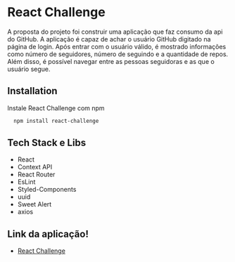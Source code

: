 # React Challenge

A proposta do projeto foi construir uma aplicação que faz consumo da api do GitHub. A aplicação é capaz de achar o usuário GitHub digitado na página de login. Após entrar com o usuário válido, é mostrado informações como número de seguidores, número de seguindo e a quantidade de repos. Além disso, é possível navegar entre as pessoas seguidoras e as que o usuário segue.


## Installation

Instale React Challenge com npm

```bash
  npm install react-challenge
```
    
## Tech Stack e Libs

- React
- Context API
- React Router
- EsLint
- Styled-Components
- uuid
- Sweet Alert
- axios

## Link da aplicação!

- [React Challenge](https://react-challenge-fioravante.netlify.app/)


